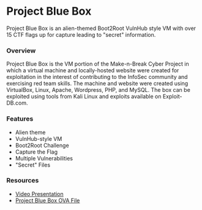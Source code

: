 # Project Blue Box
Project Blue Box is an alien-themed Boot2Root VulnHub style VM with over 15 CTF flags up for capture leading to "secret" information.

### Overview

Project Blue Box is the VM portion of the Make-n-Break Cyber Project in which a virtual machine and locally-hosted website were created for exploitation in the interest of contributing to the InfoSec community and exercising red team skills.
The machine and website were created using VirtualBox, Linux, Apache, Wordpress, PHP, and MySQL. 
The box can be exploited using tools from Kali Linux and exploits available on Exploit-DB.com.

### Features

* Alien theme
* VulnHub-style VM
* Boot2Root Challenge
* Capture the Flag
* Multiple Vulnerabilities 
* "Secret" Files

### Resources

* [Video Presentation](https://youtu.be/_9ztC4sJ6vM)
* [Project Blue Box OVA File](https://www.dropbox.com/sh/yjpbajtnhoe5r2q/AADXqtvTmjLtilZzfgHkBVTQa?dl=0)
